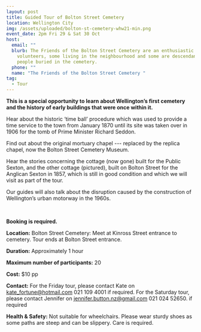 ```yaml
---
layout: post
title: Guided Tour of Bolton Street Cemetery
location: Wellington City
img: /assets/uploaded/bolton-st-cemetery-whw21-min.png
event_date: 2pm Fri 29 & Sat 30 Oct
host:
  email: ""
  blurb: The Friends of the Bolton Street Cemetery are an enthusiastic group of
    volunteers, some living in the neighbourhood and some are descendants of
    people buried in the cemetery.
  phone: ""
  name: "The Friends of the Bolton Street Cemetery "
tag:
  - Tour
---
```

**This is a special opportunity to learn about Wellington’s first cemetery and the history of early buildings that were once within it.** 

Hear about the historic ‘time ball’ procedure which was used to provide a time service to the town from January 1870 until its site was taken over in 1906 for the tomb of Prime Minister Richard Seddon. 

Find out about the original mortuary chapel --- replaced by the replica chapel, now the Bolton Street Cemetery Museum. 

Hear the stories concerning the cottage (now gone) built for the Public Sexton, and the other cottage (pictured), built on Bolton Street for the Anglican Sexton in 1857, which is still in good condition and which we will visit as part of the tour. 

Our guides will also talk about the disruption caused by the construction of Wellington’s urban motorway in the 1960s.

<br>

**Booking is required.** 

**Location:** Bolton Street Cemetery: Meet at Kinross Street entrance to cemetery. Tour ends at Bolton Street entrance.

**Duration:** Approximately 1 hour

**Maximum number of participants:**  20

**Cost:** $10 pp

**Contact:** For the Friday tour, please contact Kate on kate_fortune@hotmail.com 021 109 4001 if required. For the Saturday tour, please contact Jennifer on jennifer.button.nz@gmail.com 021 024 52650. if required 

**Health & Safety:** Not suitable for wheelchairs. Please wear sturdy shoes as some paths are steep and can be slippery. Care is required.